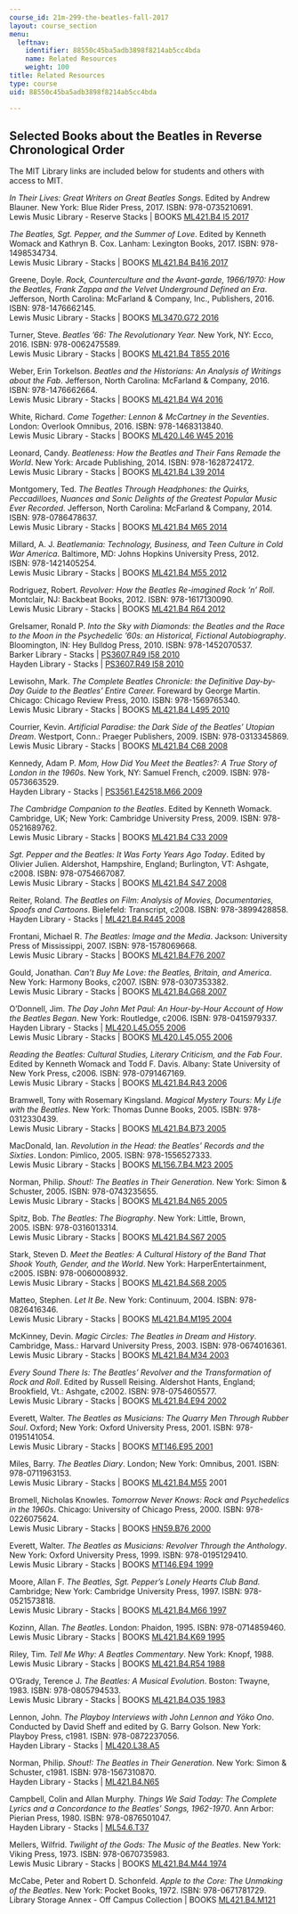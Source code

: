 ```yaml
---
course_id: 21m-299-the-beatles-fall-2017
layout: course_section
menu:
  leftnav:
    identifier: 88550c45ba5adb3898f8214ab5cc4bda
    name: Related Resources
    weight: 100
title: Related Resources
type: course
uid: 88550c45ba5adb3898f8214ab5cc4bda

---
```


Selected Books about the Beatles in Reverse Chronological Order
---------------------------------------------------------------

The MIT Library links are included below for students and others with access to MIT.

_In Their Lives: Great Writers on Great Beatles Songs_. Edited by Andrew Blauner. New York: Blue Rider Press, 2017. ISBN: 978-0735210691.  
Lewis Music Library - Reserve Stacks | BOOKS [ML421.B4 I5 2017](http://library.mit.edu/item/002547937)

_The Beatles, Sgt. Pepper, and the Summer of Love_. Edited by Kenneth Womack and Kathryn B. Cox. Lanham: Lexington Books, 2017. ISBN: 978-1498534734.  
Lewis Music Library - Stacks | BOOKS [ML421.B4 B416 2017](http://library.mit.edu/item/002564396)

Greene, Doyle. _Rock, Counterculture and the Avant-garde, 1966/1970: How the Beatles, Frank Zappa and the Velvet Underground Defined an Era_. Jefferson, North Carolina: McFarland & Company, Inc., Publishers, 2016. ISBN: 978-1476662145.  
Lewis Music Library - Stacks | BOOKS [ML3470.G72 2016](http://library.mit.edu/item/002395263)

Turner, Steve. _Beatles ’66: The Revolutionary Year._ New York, NY: Ecco, 2016. ISBN: 978-0062475589.  
Lewis Music Library - Stacks | BOOKS [ML421.B4 T855 2016](http://library.mit.edu/item/002507473)

Weber, Erin Torkelson. _Beatles and the Historians: An Analysis of Writings about the Fab_. Jefferson, North Carolina: McFarland & Company, 2016. ISBN: 978-1476662664.  
Lewis Music Library - Stacks | BOOKS [ML421.B4 W4 2016](http://library.mit.edu/item/002412204)

White, Richard. _Come Together: Lennon & McCartney in the Seventies_. London: Overlook Omnibus, 2016. ISBN: 978-1468313840.  
Lewis Music Library - Stacks | BOOKS [ML420.L46 W45 2016](http://library.mit.edu/item/002476189)

Leonard, Candy. _Beatleness: How the Beatles and Their Fans Remade the World_. New York: Arcade Publishing, 2014. ISBN: 978-1628724172.  
Lewis Music Library - Stacks | BOOKS [ML421.B4 L39 2014](http://library.mit.edu/item/002306674)

Montgomery, Ted. _The Beatles Through Headphones: the Quirks, Peccadilloes, Nuances and Sonic Delights of the Greatest Popular Music Ever Recorded_. Jefferson, North Carolina: McFarland & Company, 2014. ISBN: 978-0786478637.  
Lewis Music Library - Stacks | BOOKS [ML421.B4 M65 2014](http://library.mit.edu/item/002301600)

Millard, A. J. _Beatlemania: Technology, Business, and Teen Culture in Cold War America_. Baltimore, MD: Johns Hopkins University Press, 2012. ISBN: 978-1421405254.  
Lewis Music Library - Stacks | BOOKS [ML421.B4 M55 2012](http://library.mit.edu/item/002072025)

Rodriguez, Robert. _Revolver: How the Beatles Re-imagined Rock ’n’ Roll_. Montclair, NJ: Backbeat Books, 2012. ISBN: 978-1617130090.  
Lewis Music Library - Stacks | BOOKS [ML421.B4 R64 2012](http://library.mit.edu/item/002076519)

Grelsamer, Ronald P. _Into the Sky with Diamonds: the Beatles and the Race to the Moon in the Psychedelic ’60s: an Historical, Fictional Autobiography_. Bloomington, IN: Hey Bulldog Press, 2010. ISBN: 978-1452070537.  
Barker Library - Stacks | [PS3607.R49 I58 2010](http://library.mit.edu/item/001752414)  
Hayden Library - Stacks | [PS3607.R49 I58 2010](http://library.mit.edu/item/001752414)

Lewisohn, Mark. _The Complete Beatles Chronicle: the Definitive Day-by-Day Guide to the Beatles’ Entire Career._ Foreward by George Martin. Chicago: Chicago Review Press, 2010. ISBN: 978-1569765340.  
Lewis Music Library - Stacks | BOOKS [ML421.B4 L495 2010](http://library.mit.edu/item/001953604)

Courrier, Kevin. _Artificial Paradise: the Dark Side of the Beatles’ Utopian Dream_. Westport, Conn.: Praeger Publishers, 2009. ISBN: 978-0313345869.  
Lewis Music Library - Stacks | BOOKS [ML421.B4 C68 2008](http://library.mit.edu/item/001691564)

Kennedy, Adam P. _Mom, How Did You Meet the Beatles?: A True Story of London in the 1960s_. New York, NY: Samuel French, c2009. ISBN: 978-0573663529.  
Hayden Library - Stacks | [PS3561.E42518.M66 2009](http://library.mit.edu/item/001657370)

_The Cambridge Companion to the Beatles_. Edited by Kenneth Womack. Cambridge, UK; New York: Cambridge University Press, 2009. ISBN: 978-0521689762.  
Lewis Music Library - Stacks | BOOKS [ML421.B4 C33 2009](http://library.mit.edu/item/001701711)

_Sgt. Pepper and the Beatles: It Was Forty Years Ago Today_. Edited by Olivier Julien. Aldershot, Hampshire, England; Burlington, VT: Ashgate, c2008. ISBN: 978-0754667087.  
Lewis Music Library - Stacks | BOOKS [ML421.B4 S47 2008](http://library.mit.edu/item/001665959)

Reiter, Roland. _The Beatles on Film: Analysis of Movies, Documentaries, Spoofs and Cartoons_. Bielefeld: Transcript, c2008. ISBN: 978-3899428858.  
Hayden Library - Stacks | [ML421.B4.R445 2008](http://library.mit.edu/item/001508343)

Frontani, Michael R. _The Beatles: Image and the Media_. Jackson: University Press of Mississippi, 2007. ISBN: 978-1578069668.  
Lewis Music Library - Stacks | BOOKS [ML421.B4.F76 2007](http://library.mit.edu/item/001441675)

Gould, Jonathan. _Can’t Buy Me Love: the Beatles, Britain, and America_. New York: Harmony Books, c2007. ISBN: 978-0307353382.  
Lewis Music Library - Stacks | BOOKS [ML421.B4.G68 2007](http://library.mit.edu/item/001481262)

O’Donnell, Jim. _The Day John Met Paul: An Hour-by-Hour Account of How the Beatles Began_. New York: Routledge, c2006. ISBN: 978-0415979337.  
Hayden Library - Stacks | [ML420.L45.O55 2006](http://library.mit.edu/item/001476747)  
Lewis Music Library - Stacks | BOOKS [ML420.L45.O55 2006](http://library.mit.edu/item/001476747)

_Reading the Beatles: Cultural Studies, Literary Criticism, and the Fab Four_. Edited by Kenneth Womack and Todd F. Davis. Albany: State University of New York Press, c2006. ISBN: 978-0791467169.  
Lewis Music Library - Stacks | BOOKS [ML421.B4.R43 2006](http://library.mit.edu/item/001379572)

Bramwell, Tony with Rosemary Kingsland. _Magical Mystery Tours: My Life with the Beatles_. New York: Thomas Dunne Books, 2005. ISBN: 978-0312330439.  
Lewis Music Library - Stacks | BOOKS [ML421.B4.B73 2005](http://library.mit.edu/item/001345016)

MacDonald, Ian. _Revolution in the Head: the Beatles’ Records and the Sixties_. London: Pimlico, 2005. ISBN: 978-1556527333.  
Lewis Music Library - Stacks | BOOKS [ML156.7.B4.M23 2005](http://library.mit.edu/item/001336906)

Norman, Philip. _Shout!: The Beatles in Their Generation_. New York: Simon & Schuster, 2005. ISBN: 978-0743235655.  
Lewis Music Library - Stacks | BOOKS [ML421.B4.N65 2005](http://library.mit.edu/item/001303090)

Spitz, Bob. _The Beatles: The Biography_. New York: Little, Brown, 2005. ISBN: 978-0316013314.  
Lewis Music Library - Stacks | BOOKS [ML421.B4.S67 2005](http://library.mit.edu/item/001352466)

Stark, Steven D. _Meet the Beatles: A Cultural History of the Band That Shook Youth, Gender, and the World_. New York: HarperEntertainment, c2005. ISBN: 978-0060008932.  
Lewis Music Library - Stacks | BOOKS [ML421.B4.S68 2005](http://library.mit.edu/item/001347211)

Matteo, Stephen. _Let It Be_. New York: Continuum, 2004. ISBN: 978-0826416346.  
Lewis Music Library - Stacks | BOOKS [ML421.B4.M195 2004](http://library.mit.edu/item/001352311)

McKinney, Devin. _Magic Circles: The Beatles in Dream and History_. Cambridge, Mass.: Harvard University Press, 2003. ISBN: 978-0674016361.  
Lewis Music Library - Stacks | BOOKS [ML421.B4.M34 2003](http://library.mit.edu/item/001230023)

_Every Sound There Is: The Beatles’ Revolver and the Transformation of Rock and Roll_. Edited by Russell Reising. Aldershot Hants, England; Brookfield, Vt.: Ashgate, c2002. ISBN: 978-0754605577.  
Lewis Music Library - Stacks | BOOKS [ML421.B4.E94 2002](http://library.mit.edu/item/001122326)

Everett, Walter. _The Beatles as Musicians: The Quarry Men Through Rubber Soul_. Oxford; New York: Oxford University Press, 2001. ISBN: 978-0195141054.  
Lewis Music Library - Stacks | BOOKS [MT146.E95 2001](http://library.mit.edu/item/001029084)

Miles, Barry. _The Beatles Diary_. London; New York: Omnibus, 2001. ISBN: 978-0711963153.  
Lewis Music Library - Stacks | BOOKS [ML421.B4.M55](http://library.mit.edu/item/000998410) 2001

Bromell, Nicholas Knowles. _Tomorrow Never Knows: Rock and Psychedelics in the 1960s_. Chicago: University of Chicago Press, 2000. ISBN: 978-0226075624.  
Lewis Music Library - Stacks | BOOKS [HN59.B76 2000](http://library.mit.edu/item/000956816)

Everett, Walter. _The Beatles as Musicians: Revolver Through the Anthology_. New York: Oxford University Press, 1999. ISBN: 978-0195129410.  
Lewis Music Library - Stacks | BOOKS [MT146.E94 1999](http://library.mit.edu/item/000914895)

Moore, Allan F. _The Beatles, Sgt. Pepper’s Lonely Hearts Club Band._ Cambridge; New York: Cambridge University Press, 1997. ISBN: 978-0521573818.  
Lewis Music Library - Stacks | BOOKS [ML421.B4.M66 1997](http://library.mit.edu/item/000837028)

Kozinn, Allan. _The Beatles_. London: Phaidon, 1995. ISBN: 978-0714859460.  
Lewis Music Library - Stacks | BOOKS [ML421.B4.K69 1995](http://library.mit.edu/item/000874877)

Riley, Tim. _Tell Me Why: A Beatles Commentary_. New York: Knopf, 1988.  
Lewis Music Library - Stacks | BOOKS [ML421.B4.R54 1988](http://library.mit.edu/item/000378420)

O’Grady, Terence J. _The Beatles: A Musical Evolution_. Boston: Twayne, 1983. ISBN: 978-0805794533.  
Lewis Music Library - Stacks | BOOKS [ML421.B4.O35 1983](http://library.mit.edu/item/000199672)

Lennon, John. _The Playboy Interviews with John Lennon and Yōko Ono_. Conducted by David Sheff and edited by G. Barry Golson. New York: Playboy Press, c1981. ISBN: 978-0872237056.  
Hayden Library - Stacks | [ML420.L38.A5](http://library.mit.edu/item/000114641)

Norman, Philip. _Shout!: The Beatles in Their Generation_. New York: Simon & Schuster, c1981. ISBN: 978-1567310870.  
Hayden Library - Stacks | [ML421.B4.N65](http://library.mit.edu/item/000108917)

Campbell, Colin and Allan Murphy. _Things We Said Today: The Complete Lyrics and a Concordance to the Beatles’ Songs, 1962-1970_. Ann Arbor: Pierian Press, 1980. ISBN: 978-0876501047.  
Hayden Library - Stacks | [ML54.6.T37](http://library.mit.edu/item/000113141)

Mellers, Wilfrid. _Twilight of the Gods: The Music of the Beatles_. New York: Viking Press, 1973. ISBN: 978-0670735983.  
Lewis Music Library - Stacks | BOOKS [ML421.B4.M44 1974](http://library.mit.edu/item/001511255)

McCabe, Peter and Robert D. Schonfeld. _Apple to the Core: The Unmaking of the Beatles_. New York: Pocket Books, 1972. ISBN: 978-0671781729.  
Library Storage Annex - Off Campus Collection | BOOKS [ML421.B4.M121](http://library.mit.edu/item/000351861)